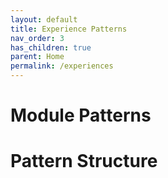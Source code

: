 ```yaml
---
layout: default
title: Experience Patterns
nav_order: 3
has_children: true
parent: Home
permalink: /experiences
---
```

# Module Patterns

# Pattern Structure